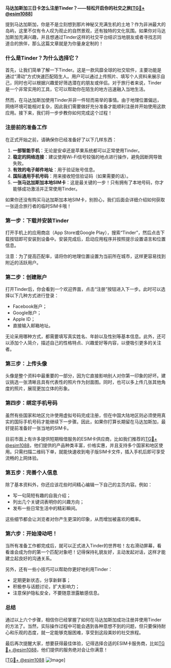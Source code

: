 **马达加斯加三日卡怎么注册Tinder？——轻松开启你的社交之旅[[TG💪+ @esim1088](https://t.me/s/esim1088)]**

提到马达加斯加，你是不是立刻想到那片神秘又充满生机的土地？作为非洲最大的岛屿，这里不仅有令人叹为观止的自然景观，还有独特的文化氛围。如果你对马达加斯加充满兴趣，并且想通过Tinder这样的社交平台结识当地朋友或者寻找志同道合的旅伴，那么这篇文章就是为你量身定制的！

### 什么是Tinder？为什么选择它？

首先，让我们简单了解一下Tinder。这是一款风靡全球的社交软件，主要功能是通过“滑动”方式快速匹配陌生人。用户可以通过上传照片、填写个人资料来展示自己，同时也可以根据兴趣爱好筛选潜在的朋友或伴侣。对于旅行者来说，Tinder是一个非常实用的工具，它可以帮助你在陌生的地方迅速融入当地生活。

然而，在马达加斯加使用Tinder并非一件轻而易举的事情。由于地理位置偏远，网络环境可能相对复杂，因此我们需要做好充分准备才能顺利注册并开始使用这款应用。接下来，我们将一步步教你如何完成这个过程！

### 注册前的准备工作

在正式开始之前，请确保你已经准备好了以下几样东西：

1. **一部智能手机**：无论是安卓还是苹果系统都可以正常使用Tinder。
2. **稳定的网络连接**：建议使用Wi-Fi信号较强的地点进行操作，避免因断网导致失败。
3. **有效的电子邮件地址**：用于验证账号信息。
4. **国际通用手机号码**：用来接收短信验证码（如果需要的话）。
5. **一张马达加斯加本地SIM卡**：这是最关键的一步！只有拥有了本地号码，你才能够成功激活并正常使用Tinder。

如果你还没有购买马达加斯加本地SIM卡，别担心，我们后面会详细介绍如何获取一张适合旅行者的临时SIM卡哦！

### 第一步：下载并安装Tinder

打开手机上的应用商店（App Store或Google Play），搜索“Tinder”，然后点击下载按钮即可安装到设备中。安装完成后，启动应用程序并按照提示设置语言和位置信息。

注意：为了提高匹配率，请将你的地理位置设置为当前所在城市，这样更容易找到附近的活跃用户。

### 第二步：创建账户

打开Tinder后，你会看到一个欢迎界面，点击“注册”按钮进入下一步。此时可以选择以下几种方式进行登录：
- Facebook账户；
- Google账户；
- Apple ID；
- 直接输入邮箱地址。

无论采用哪种方式，都需要填写真实姓名、年龄以及性别等基本信息。此外，还可以添加个人简介，描述自己的性格特点、兴趣爱好等内容，以便吸引更多的关注者。

### 第三步：上传头像

头像是整个资料中最重要的一部分，因为它直接影响别人对你第一印象的好坏。建议挑选一张清晰且具有代表性的照片作为封面图。同时，也可以多上传几张其他角度的照片，展现更加立体的形象。

### 第四步：绑定手机号码

虽然有些国家和地区允许使用虚拟号码完成注册，但在中国大陆地区则必须使用真实的国际手机号码才能继续下一步骤。因此，如果你打算长期留在马达加斯加，最好提前准备好一张当地的SIM卡。

目前市面上有许多提供短期租借服务的ESIM卡供应商，比如我们推荐的[TG💪+ @esim1088](https://t.me/s/esim1088)，他们提供的产品种类丰富，价格实惠，并且支持多个国家和地区使用。只需扫描二维码下单，就能快速收到电子版SIM卡文件，插入手机后即可享受流畅的上网体验。

### 第五步：完善个人信息

除了基本资料外，你还应该花些时间精心编辑一下自己的主页内容。例如：
- 写一句简短有趣的自我介绍；
- 列出几个关键词表明你的兴趣方向；
- 发布一些日常生活中的精彩瞬间。

这些细节都会让浏览者对你产生更深的印象，从而增加被喜欢的概率。

### 第六步：开始滑动吧！

当所有准备工作都完成后，就可以正式进入Tinder的世界啦！左右滑动屏幕，看看谁会成为你的第一个匹配对象吧！记得保持礼貌友好，主动发起对话，这样才能建立起良好的沟通关系。

另外，还有一些小技巧可以帮助你更好地利用Tinder：
- 定期更新状态，分享新鲜事；
- 积极参与话题讨论，扩大影响力；
- 注意保护隐私安全，不要随意泄露敏感信息。

### 总结

通过以上六个步骤，相信你已经掌握了如何在马达加斯加成功注册并使用Tinder的方法了。当然，实际操作过程中可能会遇到各种意想不到的问题，但只要保持耐心和乐观的态度，就一定能够克服困难，享受到这段美妙的社交旅程。

最后再次提醒大家，想要获得最佳体验，记得选择合适的ESIM卡服务商，比如[TG💪+ @esim1088](https://t.me/s/esim1088)，他们提供的服务绝对会让你满意！

[[TG💪+ @esim1088](https://t.me/s/esim1088) ![Image](https://i.postimg.cc/4NQfJmqS/Snipaste-2025-05-13-00-14-12.png)]